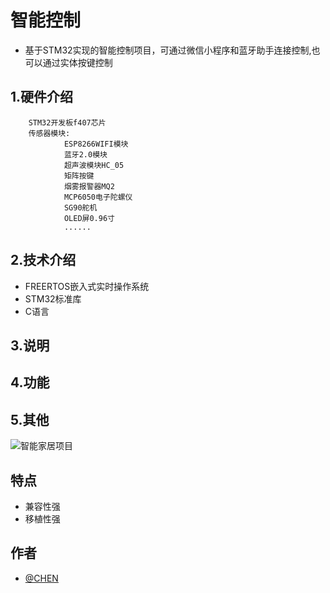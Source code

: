 
# 智能控制


* 基于STM32实现的智能控制项目，可通过微信小程序和蓝牙助手连接控制,也可以通过实体按键控制


## 1.硬件介绍
```
    STM32开发板f407芯片
    传感器模块:
            ESP8266WIFI模块
            蓝牙2.0模块
            超声波模块HC_05
            矩阵按键
            烟雾报警器MQ2
            MCP6050电子陀螺仪
            SG90舵机
            OLED屏0.96寸
            ......
```
## 2.技术介绍
* FREERTOS嵌入式实时操作系统
* STM32标准库
* C语言

## 3.说明
## 4.功能
## 5.其他

![智能家居项目](https://user-images.githubusercontent.com/49366044/203246078-994ba4c1-c8b3-4f41-a469-4aa3a4d3b2f2.svg)

## 特点
- 兼容性强
- 移植性强

## 作者

- [@CHEN](https://github.com/1002cc)
